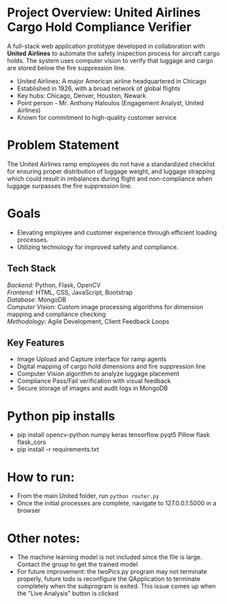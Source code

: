 # Project Overview: United Airlines Cargo Hold Compliance Verifier
A full-stack web application prototype developed in collaboration with **United Airlines** to automate the safety inspection process for aircraft cargo holds. The system uses computer vision to verify that luggage and cargo are stored below the fire suppression line.

- United Airlines: A major American airline headquartered in Chicago
- Established in 1926, with a broad network of global flights
- Key hubs: Chicago, Denver, Houston, Newark
- Point person - Mr. Anthony Haloulos (Engagement Analyst, United Airlines)
- Known for commitment to high-quality customer service

# Problem Statement
The United Airlines ramp employees do not have a standardized checklist for ensuring proper distribution of luggage weight, and luggage strapping which could result in imbalances during flight and non-compliance when luggage surpasses the fire suppression line.

# Goals
- Elevating employee and customer experience through efficient loading
processes.
- Utilizing technology for improved safety and compliance.

## Tech Stack

*Backend:* Python, Flask, OpenCV  
*Frontend:* HTML, CSS, JavaScript, Bootstrap  
*Database:* MongoDB  
*Computer Vision:* Custom image processing algorithms for dimension mapping and compliance checking  
*Methodology:* Agile Development, Client Feedback Loops

## Key Features

- Image Upload and Capture interface for ramp agents
- Digital mapping of cargo hold dimensions and fire suppression line
- Computer Vision algorithm to analyze luggage placement
- Compliance Pass/Fail verification with visual feedback
- Secure storage of images and audit logs in MongoDB

# Python pip installs
- pip install opencv-python numpy keras tensorflow pyqt5 Pillow flask flask_cors
- pip install -r requirements.txt

# How to run:
- From the main United folder, run `python router.py`
- Once the initial processes are complete, navigate to 127.0.0.1:5000 in a browser

# Other notes:
- The machine learning model is not included since the file is large. Contact the group to get the trained model
- For future improvement: the twoPics.py program may not terminate properly, future todo is reconfigure the QApplication to terminate completely when the subprogram is exited. This issue comes up when the "Live Analysis" button is clicked
